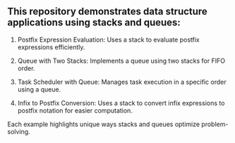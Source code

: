 ## This repository demonstrates data structure applications using stacks and queues:
1. Postfix Expression Evaluation: Uses a stack to evaluate postfix expressions efficiently.

2. Queue with Two Stacks: Implements a queue using two stacks for FIFO order.

3. Task Scheduler with Queue: Manages task execution in a specific order using a queue.

4. Infix to Postfix Conversion: Uses a stack to convert infix expressions to postfix notation for easier computation.

Each example highlights unique ways stacks and queues optimize problem-solving.
